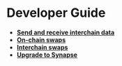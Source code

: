 # Developer Guide

* **[Send and receive interchain data](#)**
* **[On-chain swaps](#)**
* **[Interchain swaps](#)**
* **[Upgrade to Synapse](#)**
